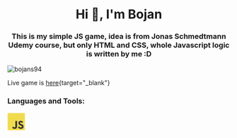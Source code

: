 <h1 align="center">Hi 👋, I'm Bojan</h1>
<h3 align="center">This is my simple JS game, idea is from Jonas Schmedtmann Udemy course, but only HTML and CSS, whole Javascript logic is written by me :D</h3>

<p align="left"> <img src="https://komarev.com/ghpvc/?username=bojans94&label=Profile%20views&color=0e75b6&style=flat" alt="bojans94" /> </p>

Live game is [here](https://numberguess-game.netlify.app/){target="_blank"}


<h3 align="left">Languages and Tools:</h3>
<p align="left"> <a href="https://developer.mozilla.org/en-US/docs/Web/JavaScript" target="_blank"> <img src="https://raw.githubusercontent.com/devicons/devicon/master/icons/javascript/javascript-original.svg" alt="javascript" width="40" height="40"/> </a> </p>
